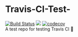 # Travis-CI-Test-
[![Build Status](https://travis-ci.com/bera5186/Travis-CI-Test-.svg?branch=master)](https://travis-ci.com/bera5186/Travis-CI-Test-)  <a href="https://codeclimate.com/github/bera5186/Travis-CI-Test-/maintainability"><img src="https://api.codeclimate.com/v1/badges/c8e3e61d555740cc3fa2/maintainability" /></a> [![codecov](https://codecov.io/gh/bera5186/Travis-CI-Test-/branch/master/graph/badge.svg)](https://codecov.io/gh/bera5186/Travis-CI-Test-)<br>
A test repo for testing Travis CI 🤖
